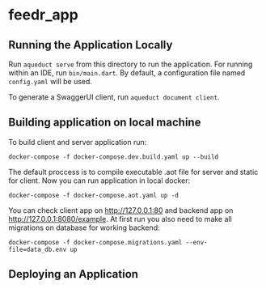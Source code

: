 # feedr_app

## Running the Application Locally

Run `aqueduct serve` from this directory to run the application. For running within an IDE, run `bin/main.dart`. By default, a configuration file named `config.yaml` will be used.

To generate a SwaggerUI client, run `aqueduct document client`.

## Building application on local machine

To build client and server application run:
```
docker-compose -f docker-compose.dev.build.yaml up --build
```
The default proccess is to compile executable .aot file for server and static for client. Now you can run application in local docker: 
```
docker-compose -f docker-compose.aot.yaml up -d
```
You can check client app on http://127.0.0.1:80 and backend app on http://127.0.0.1:8080/example. At first run you also need to make all migrations on database for working backend:
```
docker-compose -f docker-compose.migrations.yaml --env-file=data_db.env up
```

## Deploying an Application

